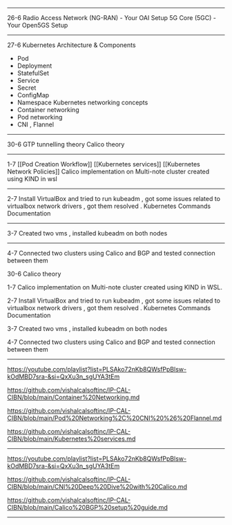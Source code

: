 
---
26-6
Radio Access Network (NG-RAN) - Your OAI Setup
5G Core (5GC) - Your Open5GS Setup

---

27-6
Kubernetes Architecture & Components 
- Pod 
- Deployment 
- StatefulSet 
- Service 
- Secret 
- ConfigMap 
- Namespace
Kubernetes networking concepts 
- Container networking
- Pod networking
- CNI , Flannel

---

30-6
GTP tunnelling theory
Calico theory

---

1-7
[[Pod Creation Workflow]]
[[Kubernetes services]]
[[Kubernetes Network Policies]] 
Calico implementation on Multi-note cluster created using KIND in wsl

---
2-7
Install VirtualBox and tried to run kubeadm , got some issues related to virtualbox network drivers , got them resolved .
Kubernetes Commands Documentation

---
3-7
Created two vms , installed kubeadm on both nodes

---
4-7
Connected two clusters using Calico and BGP
and tested connection between them

30-6
Calico theory 

1-7
Calico implementation on Multi-note cluster created using KIND in WSL.

2-7
Install VirtualBox and tried to run kubeadm , got some issues related to virtualbox network drivers , got them resolved .
Kubernetes Commands Documentation

3-7
Created two vms , installed kubeadm on both nodes

4-7
Connected two clusters using Calico and BGP
and tested connection between them

---

 https://youtube.com/playlist?list=PLSAko72nKb8QWsfPpBlsw-kOdMBD7sra-&si=QxXu3n_sgUYA3tEm
 
 https://github.com/vishalcalsoftinc/IP-CAL-CIBN/blob/main/Container%20Networking.md
 
 https://github.com/vishalcalsoftinc/IP-CAL-CIBN/blob/main/Pod%20Networking%2C%20CNI%20%26%20Flannel.md

https://github.com/vishalcalsoftinc/IP-CAL-CIBN/blob/main/Kubernetes%20services.md

---


 https://youtube.com/playlist?list=PLSAko72nKb8QWsfPpBlsw-kOdMBD7sra-&si=QxXu3n_sgUYA3tEm
 
 https://github.com/vishalcalsoftinc/IP-CAL-CIBN/blob/main/CNI%20Deep%20Dive%20with%20Calico.md
 
 https://github.com/vishalcalsoftinc/IP-CAL-CIBN/blob/main/Calico%20BGP%20setup%20guide.md

---

